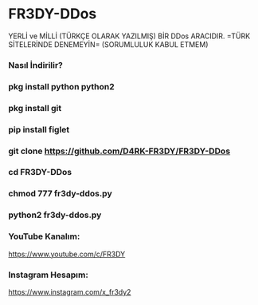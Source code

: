 # FR3DY-DDos
YERLİ ve MİLLİ (TÜRKÇE OLARAK YAZILMIŞ) BİR DDos ARACIDIR. =TÜRK SİTELERİNDE DENEMEYİN= (SORUMLULUK KABUL ETMEM)

### Nasıl İndirilir?

### pkg install python python2

### pkg install git

### pip install figlet

### git clone https://github.com/D4RK-FR3DY/FR3DY-DDos

### cd FR3DY-DDos

### chmod 777 fr3dy-ddos.py

### python2  fr3dy-ddos.py

### YouTube Kanalım:

https://www.youtube.com/c/FR3DY

### Instagram Hesapım:

https://www.instagram.com/x_fr3dy2 
